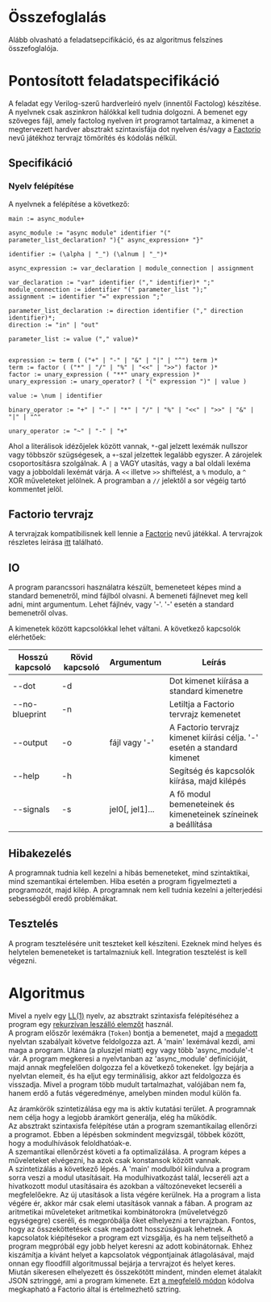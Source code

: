 # Összefoglalás

Alább olvasható a feladatsepcifikáció, és az algoritmus felszínes összefoglalója.


# Pontosított feladatspecifikáció

A feladat egy Verilog-szerű hardverleíró nyelv (innentől Factolog) készítése. A nyelvnek csak aszinkron hálókkal kell tudnia dolgozni. A bemenet egy szöveges fájl, amely factolog nyelven írt programot tartalmaz, a kimenet a megtervezett hardver absztrakt szintaxisfája dot nyelven és/vagy a [Factorio](https://www.factorio.com/) nevű játékhoz tervrajz tömörítés és kódolás nélkül.

## Specifikáció

### Nyelv felépítése

A nyelvnek a felépítése a következő:

    main := async_module+

    async_module := "async module" identifier "(" parameter_list_declaration? "){" async_expression+ "}"

    identifier := (\alpha | "_") (\alnum | "_")*

    async_expression := var_declaration | module_connection | assignment

    var_declaration := "var" identifier ("," identifier)* ";"
    module_connection := identifier "(" parameter_list ");"
    assignment := identifier "=" expression ";"

    parameter_list_declaration := direction identifier ("," direction identifier)*;
    direction := "in" | "out"

    parameter_list := value ("," value)*


    expression := term ( ("+" | "-" | "&" | "|" | "^") term )*
    term := factor ( ("*" | "/" | "%" | "<<" | ">>") factor )*
    factor := unary_expression ( "**" unary_expression )*
    unary_expression := unary_operator? ( "(" expression ")" | value )

    value := \num | identifier

    binary_operator := "+" | "-" | "*" | "/" | "%" | "<<" | ">>" | "&" | "|" | "^"

    unary_operator := "~" | "-" | "+"

Ahol a literálisok idézőjelek között vannak, `*`-gal jelzett lexémák nullszor vagy többször szügségesek, a `+`-szal jelzettek legalább egyszer. A zárojelek csoportosításra szolgálnak. A `|` a VAGY utasítás, vagy a bal oldali lexéma vagy a jobboldali lexémát várja. A `<<` illetve `>>` shiftelést, a `%` modulo, a `^` XOR műveleteket jelölnek. A programban a `//` jelektől a sor végéig tartó kommentet jelöl.

## Factorio tervrajz

A tervrajzak kompatibilisnek kell lennie a [Factorio](https://www.factorio.com/) nevű játékkal. A tervrajzok részletes leírása [itt](https://wiki.factorio.com/Blueprint_string_format) található.

## IO

A program parancssori használatra készült, bemeneteet képes mind a standard bemenetről, mind fájlból olvasni. A bemeneti fájlnevet meg kell adni, mint argumentum. Lehet fájlnév, vagy '-'. '-' esetén a standard bemenetről olvas.

A kimenetek között kapcsolókkal lehet váltani. A következő kapcsolók elérhetőek:

| Hosszú kapcsoló | Rövid kapcsoló | Argumentum      | Leírás                                                                   |
|-----------------|----------------|-----------------|--------------------------------------------------------------------------|
| --dot           | -d             |                 | Dot kimenet kiírása a standard kimenetre                                 |
| --no-blueprint  | -n             |                 | Letiltja a Factorio tervrajz kemenetet                                   |
| --output        | -o             | fájl vagy '-'   | A Factorio tervrajz kimenet kiírási célja. '-' esetén a standard kimenet |
| --help          | -h             |                 | Segítség és kapcsolók kiírása, majd kilépés                              |
| --signals       | -s             | jel0[, jel1]... | A fő modul bemeneteinek és kimeneteinek színeinek a beállítása           |

## Hibakezelés

A programnak tudnia kell kezelni a hibás bemeneteket, mind szintaktikai, mind szemantikai értelemben. Hiba esetén a program figyelmezteti a programozót, majd kilép. A programnak nem kell tudnia kezelni a jelterjedési sebességből eredő problémákat.

## Tesztelés

A program tesztelésére unit teszteket kell készíteni. Ezeknek mind helyes és helytelen bemeneteket is tartalmazniuk kell. Integration tesztelést is kell végezni.


# Algoritmus 

Mivel a nyelv egy [LL(1)](https://en.wikipedia.org/wiki/LL_parser) nyelv, az absztrakt szintaxisfa felépítéséhez a program egy [rekurzívan leszálló elemzőt](https://en.wikipedia.org/wiki/Recursive_descent_parser) használ.   
A program előszőr lexémákra (```Token```) bontja a bemenetet, majd a [megadott](nyelv-felépítése) nyelvtan szabályait követve feldolgozza azt. A 'main' lexémával kezdi, ami maga a program. Utána (a pluszjel miatt) egy vagy több 'async_module'-t vár. A program megkeresi a nyelvtanban az 'async_module' definícióját, majd annak megfelelően dolgozza fel a következő tokeneket. Így bejárja a nyelvtan elemeit, és ha eljut egy terminálisig, akkor azt feldolgozza és visszadja. Mivel a program több mudult tartalmazhat, valójában nem fa, hanem erdő a futás végeredménye, amelyben minden modul külön fa.

Az áramkörök szintetizálása egy ma is aktív kutatási terület. A programnak nem célja hogy a legjobb áramkört generálja, elég ha működik.  
Az absztrakt szintaxisfa felépítése után a program szemantikailag ellenőrzi a programot. Ebben a lépésben sokmindent megvizsgál, többek között, hogy a modulhívások feloldhatóak-e.  
A szemantikai ellenőrzést követi a fa optimalizálása. A program képes a műveleteket elvégezni, ha azok csak konstansok között vannak.  
A szintetizálás a következő lépés. A 'main' modulból kiindulva a program sorra veszi a modul utasításait. Ha modulhivatkozást talál, lecseréli azt a hivatkozott modul utasításaira és azokban a változóneveket lecseréli a megfelelőekre. Az új utasítások a lista végére kerülnek. Ha a program a lista végére ér, akkor már csak elemi utasítások vannak a fában. A program az aritmetikai műveleteket aritmetikai kombinátorokra (műveletvégző egységegre) cseréli, és megpróbálja őket elhelyezni a tervrajzban. Fontos, hogy az összeköttetések csak megadott hosszúságuak lehetnek. A kapcsolatok kiépítésekor a program ezt vizsgálja, és ha nem teljseíthető a program megpróbál egy jobb helyet keresni az adott kobinátornak. Ehhez kiszámítja a kívánt helyet a kapcsolatok végpontjainak átlagolásával, majd onnan egy floodfill algoritmussal bejárja a tervrajzot és helyet keres.  
Miután sikeresen elhelyezett és összekötött mindent, minden elemet átalakít JSON sztringgé, ami a program kimenete. Ezt [a megfelelő módon](https://wiki.factorio.com/Blueprint_string_format) kódolva megkapható a Factorio által is értelmezhető sztring.
